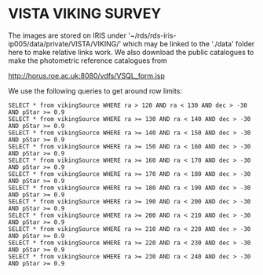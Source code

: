 # VISTA VIKING SURVEY

The images are stored on IRIS under '~/rds/rds-iris-ip005/data/private/VISTA/VIKING/' which may be linked to the './data' folder here to make relative links work. We also download the public catalogues to make the photometric reference catalogues from 

http://horus.roe.ac.uk:8080/vdfs/VSQL_form.jsp

We use the following queries to get around row limits:

```Shell
SELECT * from vikingSource WHERE ra > 120 AND ra < 130 AND dec > -30 AND pStar >= 0.9
SELECT * from vikingSource WHERE ra >= 130 AND ra < 140 AND dec > -30 AND pStar >= 0.9
SELECT * from vikingSource WHERE ra >= 140 AND ra < 150 AND dec > -30 AND pStar >= 0.9
SELECT * from vikingSource WHERE ra >= 150 AND ra < 160 AND dec > -30 AND pStar >= 0.9
SELECT * from vikingSource WHERE ra >= 160 AND ra < 170 AND dec > -30 AND pStar >= 0.9
SELECT * from vikingSource WHERE ra >= 170 AND ra < 180 AND dec > -30 AND pStar >= 0.9
SELECT * from vikingSource WHERE ra >= 180 AND ra < 190 AND dec > -30 AND pStar >= 0.9
SELECT * from vikingSource WHERE ra >= 190 AND ra < 200 AND dec > -30 AND pStar >= 0.9
SELECT * from vikingSource WHERE ra >= 200 AND ra < 210 AND dec > -30 AND pStar >= 0.9
SELECT * from vikingSource WHERE ra >= 210 AND ra < 220 AND dec > -30 AND pStar >= 0.9
SELECT * from vikingSource WHERE ra >= 220 AND ra < 230 AND dec > -30 AND pStar >= 0.9
SELECT * from vikingSource WHERE ra >= 230 AND ra < 240 AND dec > -30 AND pStar >= 0.9
```


